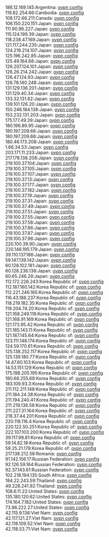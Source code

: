 186.12.169.145:Argentina: [ovpn config](vpn/186_12_169_145.ovpn)  
119.82.254.66:Cambodia: [ovpn config](vpn/119_82_254_66.ovpn)  
108.172.66.211:Canada: [ovpn config](vpn/108_172_66_211.ovpn)  
106.150.220.151:Japan: [ovpn config](vpn/106_150_220_151.ovpn)  
111.90.96.227:Japan: [ovpn config](vpn/111_90_96_227.ovpn)  
115.124.199.39:Japan: [ovpn config](vpn/115_124_199_39.ovpn)  
118.238.47.169:Japan: [ovpn config](vpn/118_238_47_169.ovpn)  
121.117.244.235:Japan: [ovpn config](vpn/121_117_244_235.ovpn)  
124.219.214.107:Japan: [ovpn config](vpn/124_219_214_107.ovpn)  
125.196.242.85:Japan: [ovpn config](vpn/125_196_242_85.ovpn)  
125.49.164.68:Japan: [ovpn config](vpn/125_49_164_68.ovpn)  
126.207.124.101:Japan: [ovpn config](vpn/126_207_124_101.ovpn)  
126.26.214.242:Japan: [ovpn config](vpn/126_26_214_242.ovpn)  
126.47.124.93:Japan: [ovpn config](vpn/126_47_124_93.ovpn)  
126.78.140.248:Japan: [ovpn config](vpn/126_78_140_248.ovpn)  
131.129.136.201:Japan: [ovpn config](vpn/131_129_136_201.ovpn)  
131.129.40.34:Japan: [ovpn config](vpn/131_129_40_34.ovpn)  
133.32.131.82:Japan: [ovpn config](vpn/133_32_131_82.ovpn)  
139.101.126.20:Japan: [ovpn config](vpn/139_101_126_20.ovpn)  
150.246.184.138:Japan: [ovpn config](vpn/150_246_184_138.ovpn)  
153.232.131.203:Japan: [ovpn config](vpn/153_232_131_203.ovpn)  
175.177.49.39:Japan: [ovpn config](vpn/175_177_49_39.ovpn)  
180.196.89.95:Japan: [ovpn config](vpn/180_196_89_95.ovpn)  
180.197.209.66:Japan: [ovpn config](vpn/180_197_209_66.ovpn)  
180.197.209.66:Japan: [ovpn config](vpn/180_197_209_66.ovpn)  
180.46.173.208:Japan: [ovpn config](vpn/180_46_173_208.ovpn)  
1.66.34.53:Japan: [ovpn config](vpn/1_66_34_53.ovpn)  
203.171.11.233:Japan: [ovpn config](vpn/203_171_11_233.ovpn)  
217.178.138.208:Japan: [ovpn config](vpn/217_178_138_208.ovpn)  
219.100.37.104:Japan: [ovpn config](vpn/219_100_37_104.ovpn)  
219.100.37.105:Japan: [ovpn config](vpn/219_100_37_105.ovpn)  
219.100.37.107:Japan: [ovpn config](vpn/219_100_37_107.ovpn)  
219.100.37.13:Japan: [ovpn config](vpn/219_100_37_13.ovpn)  
219.100.37.177:Japan: [ovpn config](vpn/219_100_37_177.ovpn)  
219.100.37.182:Japan: [ovpn config](vpn/219_100_37_182.ovpn)  
219.100.37.19:Japan: [ovpn config](vpn/219_100_37_19.ovpn)  
219.100.37.31:Japan: [ovpn config](vpn/219_100_37_31.ovpn)  
219.100.37.49:Japan: [ovpn config](vpn/219_100_37_49.ovpn)  
219.100.37.51:Japan: [ovpn config](vpn/219_100_37_51.ovpn)  
219.100.37.55:Japan: [ovpn config](vpn/219_100_37_55.ovpn)  
219.100.37.58:Japan: [ovpn config](vpn/219_100_37_58.ovpn)  
219.100.37.86:Japan: [ovpn config](vpn/219_100_37_86.ovpn)  
219.100.37.87:Japan: [ovpn config](vpn/219_100_37_87.ovpn)  
219.100.37.96:Japan: [ovpn config](vpn/219_100_37_96.ovpn)  
220.100.39.90:Japan: [ovpn config](vpn/220_100_39_90.ovpn)  
220.146.195.179:Japan: [ovpn config](vpn/220_146_195_179.ovpn)  
39.110.137.186:Japan: [ovpn config](vpn/39_110_137_186.ovpn)  
59.147.139.142:Japan: [ovpn config](vpn/59_147_139_142.ovpn)  
60.128.102.181:Japan: [ovpn config](vpn/60_128_102_181.ovpn)  
60.128.236.138:Japan: [ovpn config](vpn/60_128_236_138.ovpn)  
60.65.246.28:Japan: [ovpn config](vpn/60_65_246_28.ovpn)  
112.172.226.243:Korea Republic of: [ovpn config](vpn/112_172_226_243.ovpn)  
112.187.160.142:Korea Republic of: [ovpn config](vpn/112_187_160_142.ovpn)  
112.221.246.165:Korea Republic of: [ovpn config](vpn/112_221_246_165.ovpn)  
116.43.186.237:Korea Republic of: [ovpn config](vpn/116_43_186_237.ovpn)  
118.219.182.35:Korea Republic of: [ovpn config](vpn/118_219_182_35.ovpn)  
119.204.74.20:Korea Republic of: [ovpn config](vpn/119_204_74_20.ovpn)  
121.168.249.118:Korea Republic of: [ovpn config](vpn/121_168_249_118.ovpn)  
121.168.91.169:Korea Republic of: [ovpn config](vpn/121_168_91_169.ovpn)  
121.173.95.42:Korea Republic of: [ovpn config](vpn/121_173_95_42.ovpn)  
121.185.143.11:Korea Republic of: [ovpn config](vpn/121_185_143_11.ovpn)  
121.187.145.64:Korea Republic of: [ovpn config](vpn/121_187_145_64.ovpn)  
123.111.148.174:Korea Republic of: [ovpn config](vpn/123_111_148_174.ovpn)  
124.59.170.61:Korea Republic of: [ovpn config](vpn/124_59_170_61.ovpn)  
125.138.252.117:Korea Republic of: [ovpn config](vpn/125_138_252_117.ovpn)  
125.139.180.77:Korea Republic of: [ovpn config](vpn/125_139_180_77.ovpn)  
14.47.60.103:Korea Republic of: [ovpn config](vpn/14_47_60_103.ovpn)  
14.53.151.129:Korea Republic of: [ovpn config](vpn/14_53_151_129.ovpn)  
175.198.205.195:Korea Republic of: [ovpn config](vpn/175_198_205_195.ovpn)  
180.68.255.68:Korea Republic of: [ovpn config](vpn/180_68_255_68.ovpn)  
183.109.93.3:Korea Republic of: [ovpn config](vpn/183_109_93_3.ovpn)  
211.112.211.148:Korea Republic of: [ovpn config](vpn/211_112_211_148.ovpn)  
211.184.24.38:Korea Republic of: [ovpn config](vpn/211_184_24_38.ovpn)  
211.194.240.41:Korea Republic of: [ovpn config](vpn/211_194_240_41.ovpn)  
211.219.136.58:Korea Republic of: [ovpn config](vpn/211_219_136_58.ovpn)  
211.227.31.164:Korea Republic of: [ovpn config](vpn/211_227_31_164.ovpn)  
218.37.44.201:Korea Republic of: [ovpn config](vpn/218_37_44_201.ovpn)  
220.118.116.4:Korea Republic of: [ovpn config](vpn/220_118_116_4.ovpn)  
220.122.50.251:Korea Republic of: [ovpn config](vpn/220_122_50_251.ovpn)  
222.107.103.200:Korea Republic of: [ovpn config](vpn/222_107_103_200.ovpn)  
39.117.99.81:Korea Republic of: [ovpn config](vpn/39_117_99_81.ovpn)  
59.14.82.18:Korea Republic of: [ovpn config](vpn/59_14_82_18.ovpn)  
59.25.21.178:Korea Republic of: [ovpn config](vpn/59_25_21_178.ovpn)  
217.138.212.58:Romania: [ovpn config](vpn/217_138_212_58.ovpn)  
91.142.156.17:Russian Federation: [ovpn config](vpn/91_142_156_17.ovpn)  
92.126.59.164:Russian Federation: [ovpn config](vpn/92_126_59_164.ovpn)  
92.37.143.61:Russian Federation: [ovpn config](vpn/92_37_143_61.ovpn)  
102.218.194.135:South Africa: [ovpn config](vpn/102_218_194_135.ovpn)  
184.22.243.59:Thailand: [ovpn config](vpn/184_22_243_59.ovpn)  
49.228.241.92:Thailand: [ovpn config](vpn/49_228_241_92.ovpn)  
108.6.11.22:United States: [ovpn config](vpn/108_6_11_22.ovpn)  
135.180.120.62:United States: [ovpn config](vpn/135_180_120_62.ovpn)  
174.164.7.182:United States: [ovpn config](vpn/174_164_7_182.ovpn)  
73.96.222.27:United States: [ovpn config](vpn/73_96_222_27.ovpn)  
42.115.9.136:Viet Nam: [ovpn config](vpn/42_115_9_136.ovpn)  
42.117.121.27:Viet Nam: [ovpn config](vpn/42_117_121_27.ovpn)  
42.118.109.52:Viet Nam: [ovpn config](vpn/42_118_109_52.ovpn)  
42.118.53.71:Viet Nam: [ovpn config](vpn/42_118_53_71.ovpn)  
